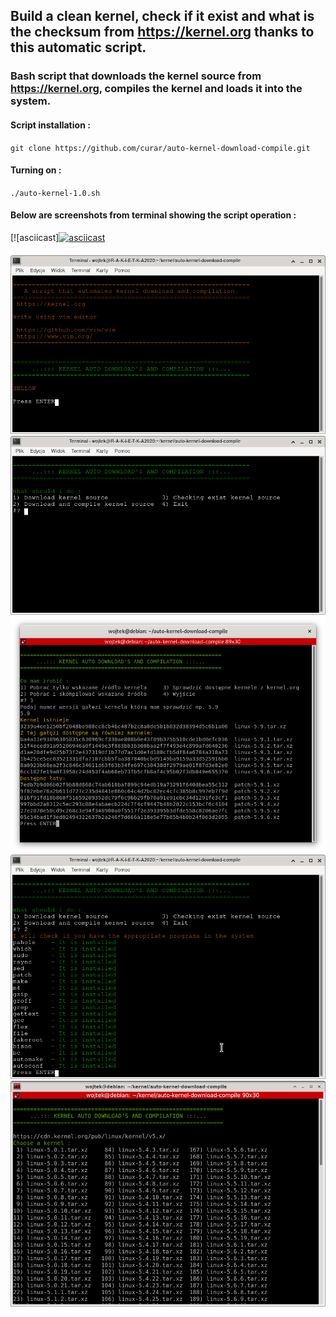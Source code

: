 ## Build a clean kernel, check if it exist and what is the checksum from https://kernel.org thanks to this automatic script.
### Bash script that downloads the kernel source from https://kernel.org, compiles the kernel and loads it into the system. 
#### Script installation :
`git clone https://github.com/curar/auto-kernel-download-compile.git`
#### Turning on :
`./auto-kernel-1.0.sh`
#### Below are screenshots from terminal showing the script operation :
[![asciicast][![asciicast](https://asciinema.org/a/04t6W1cm5vhqPkmFgAL8Iw0UM.svg)](https://asciinema.org/a/04t6W1cm5vhqPkmFgAL8Iw0UM)
####
![Terminal1](/image/terminal-1.png)
![Terminal2](/image/terminal-2.png)
![Terminal3](/image/terminal-3.png)
![Terminal4](/image/terminal-4.png)
![Terminal5](/image/terminal-5.png)
